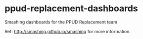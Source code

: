 # ppud-replacement-dashboards

Smashing dashboards for the PPUD Replacement team

Ref: http://smashing.github.io/smashing for more information.
